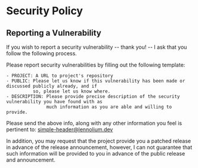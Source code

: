 # Security Policy

## Reporting a Vulnerability

If you wish to report a security vulnerability -- thank you! -- I ask
that you follow the following process.

Please report security vulnerabilities by filling out the following template:

```
- PROJECT: A URL to project's repository
- PUBLIC: Please let us know if this vulnerability has been made or discussed publicly already, and if
          so, please let us know where. 
- DESCRIPTION: Please provide precise description of the security vulnerability you have found with as
               much information as you are able and willing to provide.
```

Please send the above info, along with any other information you feel
is pertinent to: [simple-header@lennolium.dev](mailto:simple-header@lennolium.dev?subject=%5BSECURITY%20VULN%5D&body=Hello%20Lennart%2C%0A%0A)

In addition, you may request that the project provide you a patched
release in advance of the release announcement, however, I can not
guarantee that such information will be provided to you in advance of
the public release and announcement.
